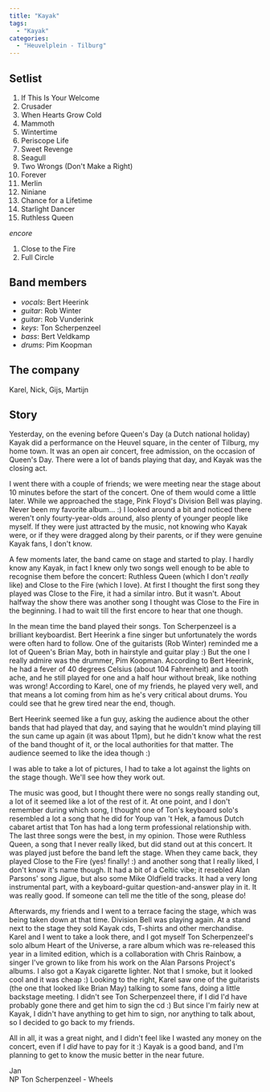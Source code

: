 ```yaml
---
title: "Kayak"
tags:
  - "Kayak"
categories:
  - "Heuvelplein - Tilburg"
---
```

Setlist
-------
1. If This Is Your Welcome
1. Crusader
1. When Hearts Grow Cold
1. Mammoth
1. Wintertime
1. Periscope Life
1. Sweet Revenge
1. Seagull
1. Two Wrongs (Don't Make a Right)
1. Forever
1. Merlin
1. Niniane
1. Chance for a Lifetime
1. Starlight Dancer
1. Ruthless Queen

_encore_

1. Close to the Fire
1. Full Circle

Band members
------------
* _vocals_: Bert Heerink
* _guitar_: Rob Winter
* _guitar_: Rob Vunderink
* _keys_: Ton Scherpenzeel
* _bass_: Bert Veldkamp
* _drums_: Pim Koopman

The company
-----------
Karel, Nick, Gijs, Martijn

Story
-----
Yesterday, on the evening before Queen's Day (a Dutch national holiday) Kayak did a performance on the Heuvel square, in the center of Tilburg, my home town. It was an open air concert, free admission, on the occasion of Queen's Day. There were a lot of bands playing that day, and Kayak was the closing act.

I went there with a couple of friends; we were meeting near the stage about 10 minutes before the start of the concert. One of them would come a little later. While we approached the stage, Pink Floyd's Division Bell was playing. Never been my favorite album... :) I looked around a bit and noticed there weren't only fourty-year-olds around, also plenty of younger people like myself. If they were just attracted by the music, not knowing who Kayak were, or if they were dragged along by their parents, or if they were genuine Kayak fans, I don't know.

A few moments later, the band came on stage and started to play. I hardly know any Kayak, in fact I knew only two songs well enough to be able to recognise them before the concert: Ruthless Queen (which I don't *really* like) and Close to the Fire (which I love). At first I thought the first song they played was Close to the Fire, it had a similar intro. But it wasn't. About halfway the show there was another song I thought was Close to the Fire in the beginning. I had to wait till the first encore to hear that one though.

In the mean time the band played their songs. Ton Scherpenzeel is a brilliant keyboardist. Bert Heerink a fine singer but unfortunately the words were often hard to follow. One of the guitarists (Rob Winter) reminded me a lot of Queen's Brian May, both in hairstyle and guitar play :) But the one I really admire was the drummer, Pim Koopman. According to Bert Heerink, he had a fever of 40 degrees Celsius (about 104 Fahrenheit) and a tooth ache, and he still played for one and a half hour without break, like nothing was wrong! According to Karel, one of my friends, he played very well, and that means a lot coming from him as he's very critical about drums. You could see that he grew tired near the end, though.

Bert Heerink seemed like a fun guy, asking the audience about the other bands that had played that day, and saying that he wouldn't mind playing till the sun came up again (it was about 11pm), but he didn't know what the rest of the band thought of it, or the local authorities for that matter. The audience seemed to like the idea though :)

I was able to take a lot of pictures, I had to take a lot against the lights on the stage though. We'll see how they work out.

The music was good, but I thought there were no songs really standing out, a lot of it seemed like a lot of the rest of it. At one point, and I don't remember during which song, I thought one of Ton's keyboard solo's resembled a lot a song that he did for Youp van 't Hek, a famous Dutch cabaret artist that Ton has had a long term professional relationship with. The last three songs were the best, in my opinion. Those were Ruthless Queen, a song that I never really liked, but did stand out at this concert. It was played just before the band left the stage. When they came back, they played Close to the Fire (yes! finally! :) and another song that I really liked, I don't know it's name though. It had a bit of a Celtic vibe; it resebled Alan Parsons' song Jigue, but also some Mike Oldfield tracks. It had a very long instrumental part, with a keyboard-guitar question-and-answer play in it. It was really good. If someone can tell me the title of the song, please do!

Afterwards, my friends and I went to a terrace facing the stage, which was being taken down at that time. Division Bell was playing again. At a stand next to the stage they sold Kayak cds, T-shirts and other merchandise. Karel and I went to take a look there, and I got myself Ton Scherpenzeel's solo album Heart of the Universe, a rare album which was re-released this year in a limited edition, which is a collaboration with Chris Rainbow, a singer I've grown to like from his work on the Alan Parsons Project's albums. I also got a Kayak cigarette lighter. Not that I smoke, but it looked cool and it was cheap :) Looking to the right, Karel saw one of the guitarists (the one that looked like Brian May) talking to some fans, doing a little backstage meeting. I didn't see Ton Scherpenzeel there, if I did I'd have probably gone there and get him to sign the cd :) But since I'm fairly new at Kayak, I didn't have anything to get him to sign, nor anything to talk about, so I decided to go back to my friends.

All in all, it was a great night, and I didn't feel like I wasted any money on the concert, even if I *did* have to pay for it :) Kayak is a good band, and I'm planning to get to know the music better in the near future.

Jan
<br>
NP Ton Scherpenzeel - Wheels
